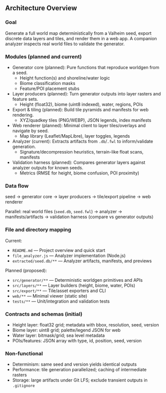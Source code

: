 ## Architecture Overview

### Goal
Generate a full world map deterministically from a Valheim seed, export discrete data layers and tiles, and render them in a web app. A companion analyzer inspects real world files to validate the generator.

### Modules (planned and current)
- Generator core (planned): Pure functions that reproduce worldgen from a seed.
  - Height function(s) and shoreline/water logic
  - Biome classification masks
  - Feature/POI placement stubs
- Layer producers (planned): Turn generator outputs into layer rasters and feature sets.
  - Height (float32), biome (uint8 indexed), water, regions, POIs
- Export & tiling (planned): Build tile pyramids and manifests for web rendering.
  - XYZ/quadkey tiles (PNG/WEBP), JSON legends, index manifests
- Web renderer (planned): Minimal client to layer tiles/overlays and navigate by seed.
  - Map library (Leaflet/MapLibre), layer toggles, legends
- Analyzer (current): Extracts artifacts from `.db`/`.fwl` to inform/validate generation.
  - Signature/decompression heuristics, terrain-like float scans, manifests
- Validation harness (planned): Compares generator layers against analyzer outputs for known seeds.
  - Metrics (RMSE for height, biome confusion, POI proximity)

### Data flow
seed → generator core → layer producers → tile/export pipeline → web renderer

Parallel: real world files (`seed.db`, `seed.fwl`) → analyzer → manifests/artifacts → validation harness (compare vs generator outputs)

### File and directory mapping
Current:
- `README.md` — Project overview and quick start
- `file_analyzer.js` — Analyzer implementation (Node.js)
- `extracted/seed.db/**` — Analyzer artifacts, manifests, and previews

Planned (proposed):
- `src/generator/**` — Deterministic worldgen primitives and APIs
- `src/layers/**` — Layer builders (height, biome, water, POIs)
- `src/export/**` — Tile/asset exporters and CLI
- `web/**` — Minimal viewer (static site)
- `tests/**` — Unit/integration and validation tests

### Contracts and schemas (initial)
- Height layer: float32 grid; metadata with bbox, resolution, seed, version
- Biome layer: uint8 grid; palette/legend JSON for web
- Water layer: bitmask/grid; sea level metadata
- POIs/features: JSON array with type, id, position, seed, version

### Non-functional
- Determinism: same seed and version yields identical outputs
- Performance: tile generation parallelized; caching of intermediate rasters
- Storage: large artifacts under Git LFS; exclude transient outputs in `.gitignore`


